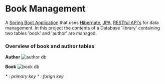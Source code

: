  # Book Management 
A [Spring Boot Application](https://spring.io/guides/gs/spring-boot/) that uses [Hibernate](https://www.tutorialspoint.com/hibernate/index.htm), [JPA](https://www.tutorialspoint.com/jpa/index.htm), [RESTful API's](https://restfulapi.net/) for data management. In this project the contents of a Database 'library' containing two tables 'book' and 'author' are managed.

### Overview of book and author tables
__Author__
![author db](https://user-images.githubusercontent.com/54631569/99930985-f4201200-2d78-11eb-93d7-b52c0f9162f0.jpg)

__Book__
![book db](https://user-images.githubusercontent.com/54631569/99931010-07cb7880-2d79-11eb-8036-6d2c87ab5ef1.jpg)


_* : primary key_
_^ : forign key_ 
